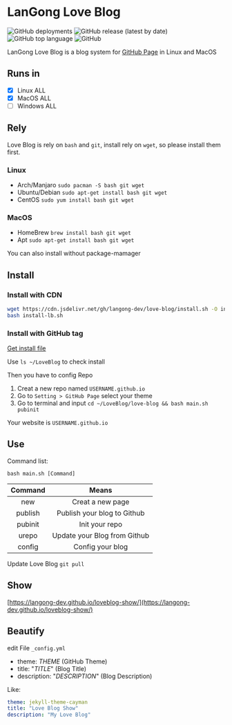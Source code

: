 # LanGong Love Blog

![GitHub deployments](https://img.shields.io/github/deployments/langong-dev/love-blog/github-pages)  ![GitHub release (latest by date)](https://img.shields.io/github/v/release/langong-dev/love-blog)  ![GitHub top language](https://img.shields.io/github/languages/top/langong-dev/love-blog)  ![GitHub](https://img.shields.io/github/license/langong-dev/love-blog)

LanGong Love Blog is a blog system for [GitHub Page](https://pages.github.io) in Linux and MacOS

## Runs in

- [x] Linux ALL
- [x] MacOS ALL
- [ ] Windows ALL

## Rely

Love Blog is rely on `bash` and `git`, install rely on `wget`, so please install them first.

### Linux

- Arch/Manjaro `sudo pacman -S bash git wget`
- Ubuntu/Debian `sudo apt-get install bash git wget`
- CentOS `sudo yum install bash git wget`

### MacOS

- HomeBrew `brew install bash git wget`
- Apt `sudo apt-get install bash git wget`

You can also install without package-mamager

## Install 

### Install with CDN

```bash
wget https://cdn.jsdelivr.net/gh/langong-dev/love-blog/install.sh -O install-lb.sh
bash install-lb.sh
```

### Install with GitHub tag

[Get install file](https://github.com/langong-dev/love-blog/releases/latest)

Use `ls ~/LoveBlog` to check install

Then you have to config Repo

1. Creat a new repo named `USERNAME.github.io`
2. Go to `Setting > GitHub Page` select your theme
3. Go to terminal and input `cd ~/LoveBlog/love-blog && bash main.sh pubinit`

Your website is `USERNAME.github.io`

## Use

Command list:

`bash main.sh [Command]`

|Command|Means|
|:---:|:---:|
|new|Creat a new page|
|publish|Publish your blog to Github|
|pubinit|Init your repo|
|urepo|Update your Blog from Github|
|config|Config your blog|

Update Love Blog `git pull`

## Show

[https://langong-dev.github.io/loveblog-show/](https://langong-dev.github.io/loveblog-show/)

## Beautify

edit File `_config.yml`

- theme: _THEME_ (GitHub Theme)
- title: "_TITLE_" (Blog Title)
- description: "_DESCRIPTION_" (Blog Description)

Like:

```yaml
theme: jekyll-theme-cayman
title: "Love Blog Show"
description: "My Love Blog"
```

